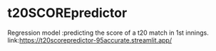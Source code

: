 # t20SCOREpredictor
Regression model :predicting the score of a t20 match in 1st innings.
link:https://t20scorepredictor-95accurate.streamlit.app/

